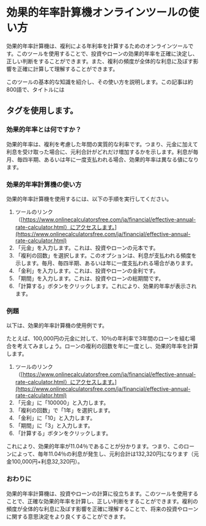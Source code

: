 効果的年率計算機オンラインツールの使い方
====================

効果的年率計算機は、複利による年利率を計算するためのオンラインツールです。このツールを使用することで、投資やローンの効果的年率を正確に決定し、正しい判断をすることができます。また、複利の頻度が全体的な利息に及ぼす影響を正確に計算して理解することができます。

このツールの基本的な知識を紹介し、その使い方を説明します。この記事は約800語で、タイトルには

タグを使用します。 
----------

### 効果的年率とは何ですか？

効果的年率は、複利を考慮した年間の実質的な利率です。つまり、元金に加えて利息を受け取った場合に、元利合計がどれだけ増加するかを示します。利息が毎月、毎四半期、あるいは年に一度支払われる場合、効果的年率は異なる値になります。

### 効果的年率計算機の使い方

効果的年率計算機を使用するには、以下の手順を実行してください。

1. ツールのリンク（[https://www.onlinecalculatorsfree.com/ja/financial/effective-annual-rate-calculator.html）にアクセスします。](https://www.onlinecalculatorsfree.com/ja/financial/effective-annual-rate-calculator.html)
2. 「元金」を入力します。これは、投資やローンの元本です。
3. 「複利の回数」を選択します。このオプションは、利息が支払われる頻度を示します。毎月、毎四半期、あるいは年に一度支払われる場合があります。
4. 「金利」を入力します。これは、投資やローンの金利です。
5. 「期間」を入力します。これは、投資やローンの総期間です。
6. 「計算する」ボタンをクリックします。これにより、効果的年率が表示されます。

### 例題

以下は、効果的年率計算機の使用例です。

たとえば、100,000円の元金に対して、10％の年利率で3年間のローンを組む場合を考えてみましょう。ローンの複利の回数を年に一度とし、効果的年率を計算します。

1. ツールのリンク（[https://www.onlinecalculatorsfree.com/ja/financial/effective-annual-rate-calculator.html）にアクセスします。](https://www.onlinecalculatorsfree.com/ja/financial/effective-annual-rate-calculator.html)
2. 「元金」に「100000」と入力します。
3. 「複利の回数」で「1年」を選択します。
4. 「金利」に「10」と入力します。
5. 「期間」に「3」と入力します。
6. 「計算する」ボタンをクリックします。

これにより、効果的年率が11.04％であることが分かります。つまり、このローンによって、毎年11.04％の利息が発生し、元利合計は132,320円になります（元金100,000円+利息32,320円）。

### おわりに

効果的年率計算機は、投資やローンの計算に役立ちます。このツールを使用することで、正確な効果的年率を計算し、正しい判断をすることができます。複利の頻度が全体的な利息に及ぼす影響を正確に理解することで、将来の投資やローンに関する意思決定をより良くすることができます。